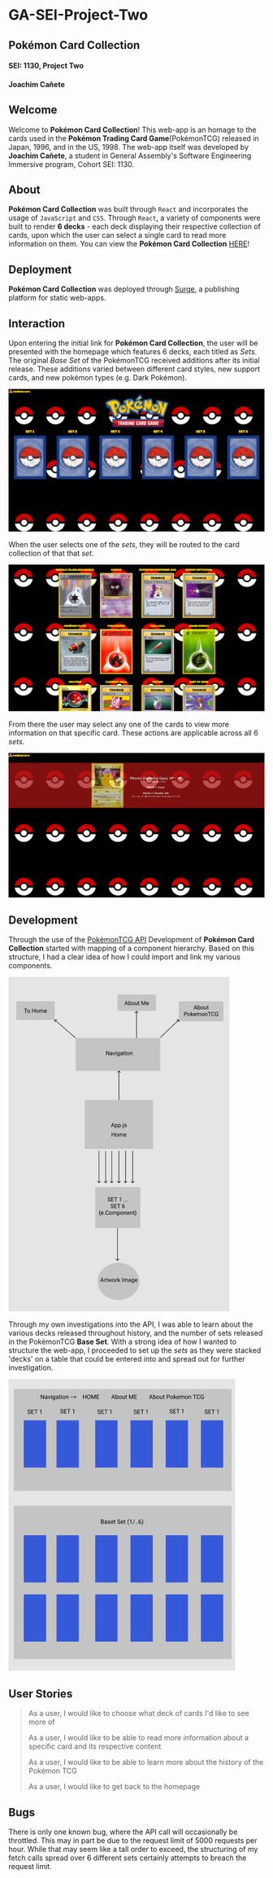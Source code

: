 # GA-SEI-Project-Two
## Pokémon Card Collection
#### SEI: 1130, Project Two
#### Joachim Cañete

## Welcome
Welcome to **Pokémon Card Collection**! This web-app is an homage to the cards used in the **Pokémon Trading Card Game**(PokémonTCG) released in Japan, 1996, and in the US, 1998. The web-app itself was developed by **Joachim Cañete**, a student in General Assembly's Software Engineering Immersive program, Cohort SEI: 1130.

## About
**Pokémon Card Collection** was built through `React` and incorporates the usage of `JavaScript` and `CSS`. Through `React`, a variety of components were built to render **6 decks** - each deck displaying their respective collection of cards, upon which the user can select a single card to read more information on them. You can view the **Pokémon Card Collection** [HERE](pokemon-card-collection.surge.sh)!

## Deployment
**Pokémon Card Collection** was deployed through [Surge](https://surge.sh/), a publishing platform for static web-apps.

## Interaction
Upon entering the initial link for **Pokémon Card Collection**, the user will be presented with the homepage which features 6 decks, each titled as *Sets*. The original *Base Set* of the PokémonTCG received additions after its initial release. These additions varied between different card styles, new support cards, and new pokémon types (e.g. Dark Pokémon).

![PokemonCC](https://raw.githubusercontent.com/CLNEulalia/PokeCards/main/src/Assets/Pokemon_CC.png)

When the user selects one of the *sets*, they will be routed to the card collection of that that *set*.

![PokemonSD](https://raw.githubusercontent.com/CLNEulalia/PokeCards/main/src/Assets/Pokemon_SD.png)

From there the user may select any one of the cards to view more information on that specific card. These actions are applicable across all 6 *sets*.

![PokemonCD](https://raw.githubusercontent.com/CLNEulalia/PokeCards/main/src/Assets/Pokemon_CD.png)

## Development
Through the use of the [PokémonTCG API](https://pokemontcg.io/) Development of **Pokémon Card Collection** started with mapping of a component hierarchy. Based on this structure, I had a clear idea of how I could import and link my various components. 

![compHeir](https://raw.githubusercontent.com/CLNEulalia/PokeCards/main/src/Assets/pokemonTCG_hierarchy.png)

Through my own investigations into the API, I was able to learn about the various decks released throughout history, and the number of sets released in the PokémonTCG **Base Set**. With a strong idea of how I wanted to structure the web-app, I proceeded to set up the *sets* as they were stacked 'decks' on a table that could be entered into and spread out for further investigation.

![wireFrame](https://raw.githubusercontent.com/CLNEulalia/PokeCards/main/src/Assets/pokemonTCG_wireFrame.png)

## User Stories
> As a user, I would like to choose what deck of cards I'd like to see more of
>
> As a user, I would like to be able to read more information about a specific card and its respective content
>
> As a user, I would like to be able to learn more about the history of the Pokémon TCG
>
> As a user, I would like to get back to the homepage

## Bugs
There is only one known bug, where the API call will occasionally be throttled. This may in part be due to the request limit of 5000 requests per hour. While that may seem like a tall order to exceed, the structuring of my fetch calls spread over 6 different sets certainly attempts to breach the request limit.